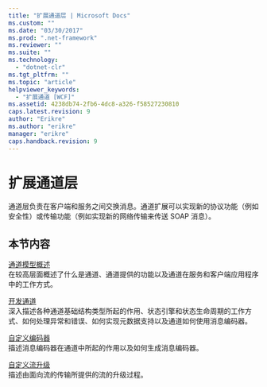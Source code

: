 ```yaml
---
title: "扩展通道层 | Microsoft Docs"
ms.custom: ""
ms.date: "03/30/2017"
ms.prod: ".net-framework"
ms.reviewer: ""
ms.suite: ""
ms.technology: 
  - "dotnet-clr"
ms.tgt_pltfrm: ""
ms.topic: "article"
helpviewer_keywords: 
  - "扩展通道 [WCF]"
ms.assetid: 4238db74-2fb6-4dc8-a326-f58527230810
caps.latest.revision: 9
author: "Erikre"
ms.author: "erikre"
manager: "erikre"
caps.handback.revision: 9
---
```

# 扩展通道层
通道层负责在客户端和服务之间交换消息。通道扩展可以实现新的协议功能（例如安全性）或传输功能（例如实现新的网络传输来传送 SOAP 消息）。  
  
## 本节内容  
 [通道模型概述](../../../../docs/framework/wcf/extending/channel-model-overview.md)  
 在较高层面概述了什么是通道、通道提供的功能以及通道在服务和客户端应用程序中的工作方式。  
  
 [开发通道](../../../../docs/framework/wcf/extending/developing-channels.md)  
 深入描述各种通道基础结构类型所起的作用、状态引擎和状态生命周期的工作方式、如何处理异常和错误、如何实现元数据支持以及通道如何使用消息编码器。  
  
 [自定义编码器](../../../../docs/framework/wcf/extending/custom-encoders.md)  
 描述消息编码器在通道中所起的作用以及如何生成消息编码器。  
  
 [自定义流升级](../../../../docs/framework/wcf/extending/custom-stream-upgrades.md)  
 描述由面向流的传输所提供的流的升级过程。